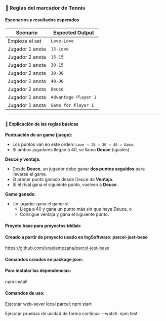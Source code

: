 ### 🎾 Reglas del marcador de Tennis

#### Escenarios y resultados esperados

| Scenario        | Expected Output      |
| --------------- | -------------------- |
| Empieza el set  | `Love-Love`          |
| Jugador 1 anota | `15-Love`            |
| Jugador 2 anota | `15-15`              |
| Jugador 1 anota | `30-15`              |
| Jugador 2 anota | `30-30`              |
| Jugador 1 anota | `40-30`              |
| Jugador 2 anota | `Deuce`              |
| Jugador 1 anota | `Advantage Player 1` |
| Jugador 1 anota | `Game for Player 1`  |

---

#### 📖 Explicación de las reglas básicas

**Puntuación de un game (juego):**

- Los puntos van en este orden: `Love → 15 → 30 → 40 → Game`.
- Si ambos jugadores llegan a 40, se llama **Deuce** (iguales).

**Deuce y ventaja:**

- Desde **Deuce**, un jugador debe ganar **dos puntos seguidos** para llevarse el game.
- El primer punto ganado desde Deuce da **Ventaja**.
- Si el rival gana el siguiente punto, vuelven a **Deuce**.

**Game ganado:**

- Un jugador gana el game si:
  - Llega a 40 y gana un punto más sin que haya Deuce, o
  - Consigue ventaja y gana el siguiente punto.

#### Proyeto base para proyectos tddlab:

#### Creado a partir de proyecto usado en IngSoftware: parcel-jest-base

https://github.com/israelantezana/parcel-jest-base

#### Comandos creados en package json:

#### Para instalar las dependencias:

npm install

#### Comandos de uso:

Ejecutar web-sever local parcel:
npm start

Ejecutar pruebas de unidad de forma continua --watch:
npm test
